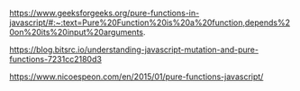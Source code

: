 

https://www.geeksforgeeks.org/pure-functions-in-javascript/#:~:text=Pure%20Function%20is%20a%20function,depends%20on%20its%20input%20arguments.


https://blog.bitsrc.io/understanding-javascript-mutation-and-pure-functions-7231cc2180d3


https://www.nicoespeon.com/en/2015/01/pure-functions-javascript/
